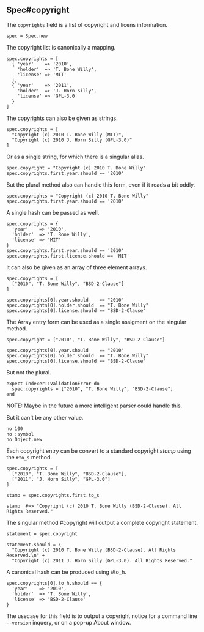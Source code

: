 ## Spec#copyright

The `copyrights` field is a list of copyright and licens information.

    spec = Spec.new

The copyright list is canonically a mapping.

    spec.copyrights = [
      { 'year'    => '2010',
        'holder'  => 'T. Bone Willy',
        'license' => 'MIT'
      },
      { 'year'    => '2011',
        'holder'  => 'J. Horn Silly',
        'license' => 'GPL-3.0'
      }
    ]

The copyrights can also be given as strings.

    spec.copyrights = [
      "Copyright (c) 2010 T. Bone Willy (MIT)",
      "Copyright (c) 2010 J. Horn Silly (GPL-3.0)"
    ]

Or as a single string, for which there is a singular alias.

    spec.copyright = "Copyright (c) 2010 T. Bone Willy"
    spec.copyrights.first.year.should == '2010'

But the plural method also can handle this form, even if it reads
a bit oddly.

    spec.copyrights = "Copyright (c) 2010 T. Bone Willy"
    spec.copyrights.first.year.should == '2010'

A single hash can be passed as well.

    spec.copyrights = {
      'year'    => '2010',
      'holder'  => 'T. Bone Willy',
      'license' => 'MIT'
    }
    spec.copyrights.first.year.should == '2010'
    spec.copyrights.first.license.should == 'MIT'

It can also be given as an array of three element arrays.

    spec.copyrights = [
      ["2010", "T. Bone Willy", "BSD-2-Clause"]
    ]

    spec.copyrights[0].year.should    == "2010"
    spec.copyrights[0].holder.should  == "T. Bone Willy"
    spec.copyrights[0].license.should == "BSD-2-Clause"

The Array entry form can be used as a single assigment
on the singular method.

    spec.copyright = ["2010", "T. Bone Willy", "BSD-2-Clause"]

    spec.copyrights[0].year.should    == "2010"
    spec.copyrights[0].holder.should  == "T. Bone Willy"
    spec.copyrights[0].license.should == "BSD-2-Clause"

But not the plural.

    expect Indexer::ValidationError do
      spec.copyrights = ["2010", "T. Bone Willy", "BSD-2-Clause"]
    end

NOTE: Maybe in the future a more intelligent parser could handle this.

But it can't be any other value.

    no 100
    no :symbol
    no Object.new

Each copyright entry can be convert to a standard copyright _stamp_ using
the `#to_s` method.

    spec.copyrights = [
      ["2010", "T. Bone Willy", "BSD-2-Clause"],
      ["2011", "J. Horn Silly", "GPL-3.0"]
    ]

    stamp = spec.copyrights.first.to_s

    stamp  #=> "Copyright (c) 2010 T. Bone Willy (BSD-2-Clause). All Rights Reserved."

The singular method #copyright will output a complete copyright statement.

    statement = spec.copyright

    statement.should = \
      "Copyright (c) 2010 T. Bone Willy (BSD-2-Clause). All Rights Reserved.\n" +
      "Copyright (c) 2011 J. Horn Silly (GPL-3.0). All Rights Reserved."

A canonical hash can be produced using #to_h.

    spec.copyrights[0].to_h.should == {
      'year'    => '2010',
      'holder'  => 'T. Bone Willy',
      'license' => 'BSD-2-Clause'
    }

The usecase for this field is to output a copyright notice for a command
line `--version` inquery, or on a pop-up About window.

